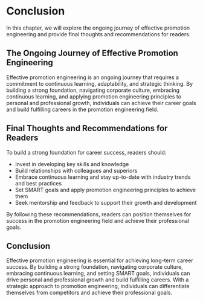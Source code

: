 # Conclusion

In this chapter, we will explore the ongoing journey of effective promotion engineering and provide final thoughts and recommendations for readers.

The Ongoing Journey of Effective Promotion Engineering
------------------------------------------------------

Effective promotion engineering is an ongoing journey that requires a commitment to continuous learning, adaptability, and strategic thinking. By building a strong foundation, navigating corporate culture, embracing continuous learning, and applying promotion engineering principles to personal and professional growth, individuals can achieve their career goals and build fulfilling careers in the promotion engineering field.

Final Thoughts and Recommendations for Readers
----------------------------------------------

To build a strong foundation for career success, readers should:

* Invest in developing key skills and knowledge
* Build relationships with colleagues and superiors
* Embrace continuous learning and stay up-to-date with industry trends and best practices
* Set SMART goals and apply promotion engineering principles to achieve them
* Seek mentorship and feedback to support their growth and development

By following these recommendations, readers can position themselves for success in the promotion engineering field and achieve their professional goals.

Conclusion
----------

Effective promotion engineering is essential for achieving long-term career success. By building a strong foundation, navigating corporate culture, embracing continuous learning, and setting SMART goals, individuals can drive personal and professional growth and build fulfilling careers. With a strategic approach to promotion engineering, individuals can differentiate themselves from competitors and achieve their professional goals.